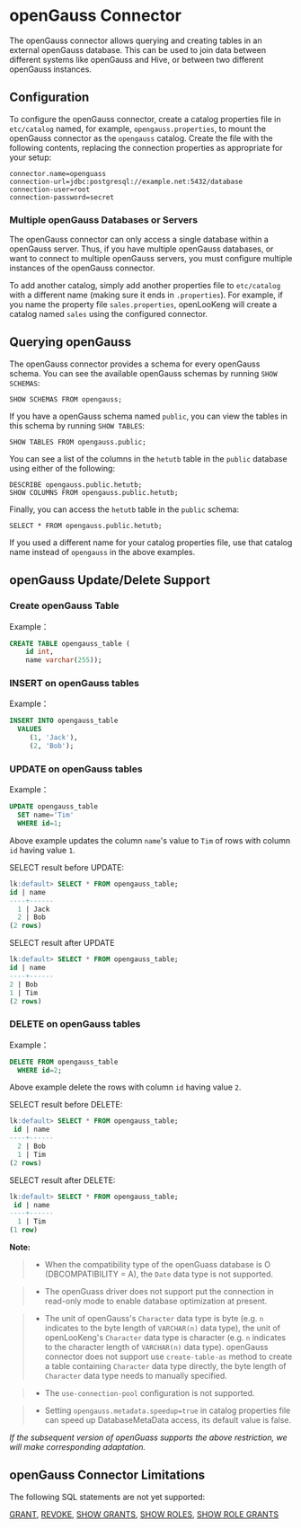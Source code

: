 
openGauss Connector
====================

The openGauss connector allows querying and creating tables in an external openGauss database. This can be used to join data between different systems like openGauss and Hive, or between two different openGauss instances.

Configuration
-------------

To configure the openGauss connector, create a catalog properties file in `etc/catalog` named, for example, `opengauss.properties`, to mount the openGauss connector as the `opengauss` catalog. Create the file with the following contents, replacing the connection properties as appropriate for your setup:

``` properties
connector.name=openguass
connection-url=jdbc:postgresql://example.net:5432/database
connection-user=root
connection-password=secret
```

### Multiple openGauss Databases or Servers

The openGauss connector can only access a single database within a openGauss server. Thus, if you have multiple openGauss databases, or want to connect to multiple openGauss servers, you must configure
multiple instances of the openGauss connector.

To add another catalog, simply add another properties file to `etc/catalog` with a different name (making sure it ends in `.properties`). For example, if you name the property file `sales.properties`, openLooKeng will create a catalog named `sales` using the configured connector.

Querying openGauss
-------------------

The openGauss connector provides a schema for every openGauss schema. You can see the available openGauss schemas by running `SHOW SCHEMAS`:

    SHOW SCHEMAS FROM opengauss;

If you have a openGauss schema named `public`, you can view the tables in this schema by running `SHOW TABLES`:

    SHOW TABLES FROM opengauss.public;

You can see a list of the columns in the `hetutb` table in the `public` database using either of the following:

    DESCRIBE opengauss.public.hetutb;
    SHOW COLUMNS FROM opengauss.public.hetutb;

Finally, you can access the `hetutb` table in the `public` schema:

    SELECT * FROM opengauss.public.hetutb;

If you used a different name for your catalog properties file, use that catalog name instead of `opengauss` in the above examples.

## openGauss Update/Delete Support

### Create openGauss Table

Example：

```sql
CREATE TABLE opengauss_table (
    id int,
    name varchar(255));
```

### INSERT on openGauss tables

Example：

```sql
INSERT INTO opengauss_table
  VALUES
     (1, 'Jack'),
     (2, 'Bob');
```

### UPDATE on openGauss tables

Example：

```sql
UPDATE opengauss_table
  SET name='Tim'
  WHERE id=1;
```

Above example updates the column `name`'s value to `Tim` of rows with column `id` having value `1`.

SELECT result before UPDATE:

```sql
lk:default> SELECT * FROM opengauss_table;
id | name
----+------
  1 | Jack
  2 | Bob
(2 rows)
```

SELECT result after UPDATE

```sql
lk:default> SELECT * FROM opengauss_table;
id | name
----+------
2 | Bob
1 | Tim
(2 rows)
```

### DELETE on openGauss tables

Example：

```sql
DELETE FROM opengauss_table
  WHERE id=2;
```

Above example delete the rows with column `id` having value `2`.

SELECT result before DELETE:

```sql
lk:default> SELECT * FROM opengauss_table;
 id | name
----+------
  2 | Bob
  1 | Tim
(2 rows)
```

SELECT result after DELETE:

```sql
lk:default> SELECT * FROM opengauss_table;
 id | name
----+------
  1 | Tim
(1 row)
```

****Note:****

> - When the compatibility type of the openGuass database is O (DBCOMPATIBILITY = A), the `Date` data type is not supported.

> - The openGuass driver does not support put the connection in read-only mode to enable database optimization at present.

> - The unit of openGauss's `Character` data type is byte (e.g. `n` indicates to the byte length of `VARCHAR(n)` data type), the unit of openLooKeng's `Character` data type is character (e.g. `n` indicates to the character length of `VARCHAR(n)` data type). openGauss connector does not support use `create-table-as` method to create a table containing `Character` data type directly, the byte length of `Character` data type needs to manually specified.

> - The `use-connection-pool` configuration is not supported.

> - Setting `opengauss.metadata.speedup=true` in catalog properties file can speed up DatabaseMetaData access, its default value is false.

*If the subsequent version of openGuass supports the above restriction, we will make corresponding adaptation.*

openGauss Connector Limitations
--------------------------------

The following SQL statements are not yet supported:

[GRANT](../sql/grant.md), [REVOKE](../sql/revoke.md), [SHOW GRANTS](../sql/show-grants.md), [SHOW ROLES](../sql/show-roles.md), [SHOW ROLE GRANTS](../sql/show-role-grants.md)
